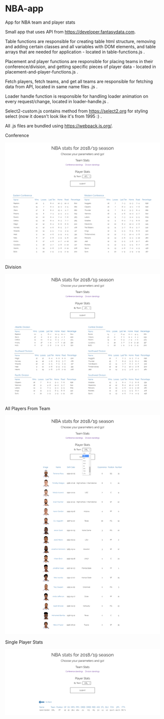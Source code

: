# NBA-app
App for NBA team and player stats

Small app that uses API from https://developer.fantasydata.com.

Table functions are responsible for creating table html structure, removing and adding certain classes and all variables with DOM elements, and table arrays that are needed for application - located in table-functions.js .

Placement and player functions are responsible for placing teams in their conference/division, and getting specific pieces of player data - located in placement-and-player-functions.js .

Fetch players, fetch teams, and get all teams are responsible for fetching data from API, located in same name files .js .

Loader handle function is responsible for handling loader animation on every request/change, located in loader-handle.js .

Select2-custom.js contains method from https://select2.org for styling select (now it doesn't look like it's from 1995 :) .

All .js files are bundled using https://webpack.js.org/.

Conference

![My image](img/conference.png)

Division

![My image](img/division.png)

All Players From Team

![My image](img/team-all-players.png)

Single Player Stats

![My image](img/single-player-stats.png)
